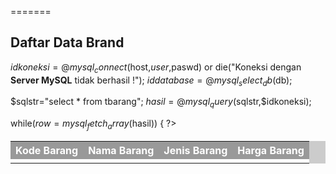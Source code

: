 
=======
<html>
<head>
<title>Data Barang</title>
</head>
<body>
<h2>Daftar Data Brand</h2>
<table width="500" border="0" cellpadding="0" cellspacing="1" bgcolor="#CCCCCC">
<tr bgcolor="#999999">
    <th><font color="#FFFFFF">Kode Barang</font></th>
    <th><font color="#FFFFFF">Nama Barang</font></th>
    <th><font color="#FFFFFF">Jenis Barang</font></th>
    <th><font color="#FFFFFF">Harga Barang</font></th>
</tr>
<?php
   $host ="localhost";
   $user ="root";
   $paswd="";
   $db   ="dbinventory";

   $idkoneksi=@mysql_connect($host,$user,$paswd) or
      die("Koneksi dengan <b>Server MySQL</b> tidak berhasil !");
   $iddatabase=@mysql_select_db($db);

   $sqlstr="select * from tbarang";
   $hasil=@mysql_query($sqlstr,$idkoneksi);

   while($row=mysql_fetch_array($hasil))
   {
?>
<tr bgcolor="#FFFFFF">
    <td><?php echo $row["kode_barang"]; ?></td>
    <td><?php echo $row["jenis_barang"]; ?></td>
    <td><?php echo $row["jenis_barang"]; ?></td>
    <td><?php echo $row["harga_barang"]; ?></td>
</tr>

<?php
   }
   @mysql_close($idkoneksi);
?>
</table>
</body>
</html>


